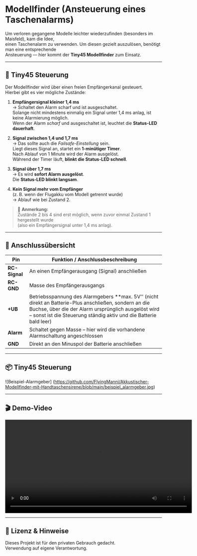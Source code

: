 # Modellfinder (Ansteuerung eines Taschenalarms)

Um verloren gegangene Modelle leichter wiederzufinden (besonders im Maisfeld), kam die Idee,  
einen Taschenalarm zu verwenden. Um diesen gezielt auszulösen, benötigt man eine entsprechende  
Ansteuerung — hier kommt der **Tiny45 Modellfinder** zum Einsatz.

---

## 🧭 Tiny45 Steuerung

Der Modellfinder wird über einen freien Empfängerkanal gesteuert.  
Hierbei gibt es vier mögliche Zustände:

1. **Empfängersignal kleiner 1,4 ms**  
   → Schaltet den Alarm scharf und ist ausgeschaltet.  
   Solange nicht mindestens einmalig ein Signal unter 1,4 ms anlag, ist keine Alarmierung möglich.  
   Wenn der Alarm *scharf* und ausgeschaltet ist, leuchtet die **Status-LED dauerhaft**.

2. **Signal zwischen 1,4 und 1,7 ms**  
   → Das sollte auch die *Failsafe-Einstellung* sein.  
   Liegt dieses Signal an, startet ein **1-minütiger Timer**.  
   Nach Ablauf von 1 Minute wird der Alarm ausgelöst.  
   Während der Timer läuft, **blinkt die Status-LED schnell**.

3. **Signal über 1,7 ms**  
   → Es wird **sofort Alarm ausgelöst**.  
   Die **Status-LED blinkt langsam**.

4. **Kein Signal mehr vom Empfänger**  
   (z. B. wenn der Flugakku vom Modell getrennt wurde)  
   → Ablauf wie bei Zustand 2.

> 🧩 **Anmerkung:**  
> Zustände 2 bis 4 sind erst möglich, wenn zuvor einmal Zustand 1 hergestellt wurde  
> (also ein Empfängersignal unter 1,4 ms anlag).

---

## 🔌 Anschlussübersicht

| Pin        | Funktion / Anschlussbeschreibung |
|-------------|---------------------------------|
| **RC-Signal** | An einen Empfängerausgang (Signal) anschließen |
| **RC-GND**    | Masse des Empfängerausgangs |
| **+UB**       | Betriebsspannung des Alarmgebers **max. 5V'' (nicht direkt an Batterie-Plus anschließen, sondern an die Buchse, über die der Alarm ursprünglich ausgelöst wird – sonst ist die Steuerung ständig aktiv und die Batterie bald leer) |
| **Alarm**     | Schaltet gegen Masse – hier wird die vorhandene Alarmschaltung angeschlossen |
| **GND**       | Direkt an den Minuspol der Batterie anschließen |

---

## 📦 Tiny45 Steuerung

![Beispiel-Alarmgeber] (https://github.com/FlyingManni/Akkustischer-Modellfinder-mit-Handtaschensirene/blob/main/beispiel_alarmgeber.jpg)

---

## 🎬 Demo-Video

<video src="https://github.com/FlyingManni/Akkustischer-Modellfinder-mit-Handtaschensirene/blob/main/Test.mp4" controls width="600"></video>


---

## 📘 Lizenz & Hinweise

Dieses Projekt ist für den privaten Gebrauch gedacht.  
Verwendung auf eigene Verantwortung.
